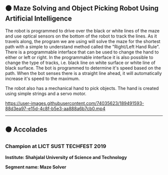 ## :orange_circle: Maze Solving and Object Picking Robot Using Artificial Intelligence

The robot is programmed to drive over the black or white lines of the maze and use optical sensors on the bottom of the robot to track the lines. As it travels along, the program we are using will solve the maze for the shortest path with a simple to understand method called the "Right/Left Hand Rule". There is a programmable interface that can be used to change the hand to either or left or right. In the programmable interface it is also possible to change the type of tracks, i.e. black line on white surface or white line of black surface. The bot is programmed to determine it's speed based on the path. When the bot senses there is a straight line ahead, it will automatically increase it's speed to the maximum.  

The robot also has a mechanical hand to pick objects. The hand is created using simple strings and a servo motor. 



https://user-images.githubusercontent.com/74035623/189491593-88d3ea97-e15d-4c8f-b5e3-aa888a6b7cb0.mp4

---


## 🟠 Accolades

### Champion at LICT SUST TECHFEST 2019
**Institute: Shahjalal University of Science and Technology**

**Segment name: Maze Solver**

